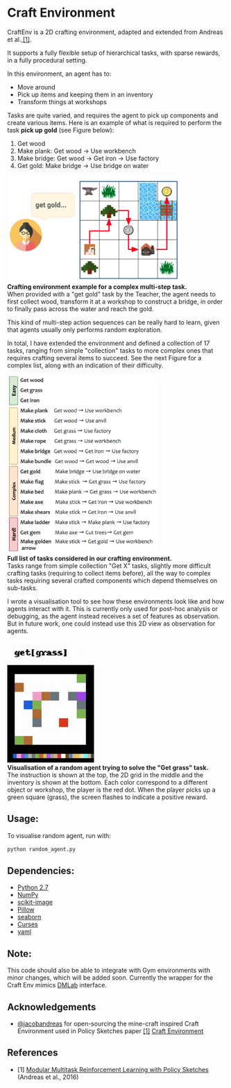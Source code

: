 # Craft Environment

CraftEnv is a 2D crafting environment, adapted and extended from Andreas et al.,[[1]](##References).

It supports a fully flexible setup of hierarchical tasks, with sparse rewards, in a fully procedural setting.

In this environment, an agent has to:

* Move around
* Pick up items and keeping them in an inventory
* Transform things at workshops

Tasks are quite varied, and requires the agent to pick up components and create various items.
Here is an example of what is required to perform the task **pick up gold** (see Figure below):

1. Get wood
1. Make plank:  Get wood → Use workbench
1. Make bridge: Get wood → Get iron → Use factory
1. Get gold: Make bridge → Use bridge on water

<p>
<img src="assets/env_task_gold.png" style="width: 400px;" /> <br />
<b> Crafting environment example for a complex multi-step task.</b> <br/>
When provided with a "get gold" task by the Teacher, the agent needs to first collect wood, transform it at a workshop to construct a bridge, in order to finally pass across the water and reach the gold.
</p>

This kind of multi-step action sequences can be really hard to learn, given that agents usually only performs random exploration.

In total, I have extended the environment and defined a collection of 17 tasks, ranging from simple "collection" tasks to more complex ones that requires crafting several items to succeed.
See the next Figure for a complex list, along with an indication of their difficulty.
<p>
<img src="assets/env_task_list.png" style="width: 350px;"/> <br />
<b>Full list of tasks considered in our crafting environment. </b><br/>
Tasks range from simple collection "Get X" tasks, slightly more difficult crafting tasks (requiring to collect items before), all the way to complex tasks requiring several crafted components which depend themselves on sub-tasks.
</p>

I wrote a visualisation tool to see how these environments look like and how agents interact with it.
This is currently only used for post-hoc analysis or debugging, as the agent instead receives a set of features as observation.
But in future work, one could instead use this 2D view as observation for agents.

<p>
<img src="assets/random_agent.gif"/> <br />
<b> Visualisation of a random agent trying to solve the "Get grass" task. </b><br/>
The instruction is shown at the top, the 2D grid in the middle and the inventory is shown at the bottom. Each color correspond to a different object or workshop, the player is the red dot. When the player picks up a green square (grass), the screen flashes to indicate a positive reward.
</p>


## Usage:

To visualise random agent, run with:

```sh
python random_agent.py
```

## Dependencies:

- [Python 2.7](https://www.python.org/)
- [NumPy](http://www.numpy.org/)
- [scikit-image](https://scikit-image.org/)
- [Pillow](https://pypi.org/project/Pillow/)
- [seaborn](https://seaborn.pydata.org/)
- [Curses](https://docs.python.org/2/howto/curses.html)
- [yaml](https://pyyaml.org/wiki/PyYAMLDocumentation)

## Note:

This code should also be able to integrate with Gym environments with minor changes, which will be added soon. Currently the wrapper for the Craft Env mimics [DMLab](https://github.com/deepmind/lab) interface.

## Acknowledgements

- [@jacobandreas](https://github.com/jacobandreas) for open-sourcing the mine-craft inspired Craft Environment used in Policy Sketches paper [[1]](##References) [Craft Environment](https://github.com/jacobandreas/psketch)

## References

* [1] [Modular Multitask Reinforcement Learning with Policy Sketches](https://arxiv.org/abs/1611.01796) (Andreas et al., 2016)
